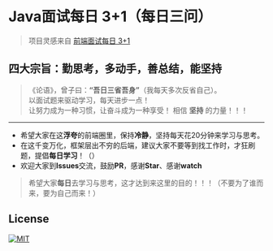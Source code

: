 # Java面试每日 **3+1**（每日三问）

> 项目灵感来自 [前端面试每日 3+1](https://github.com/haizlin/fe-interview)

## 四大宗旨：勤思考，多动手，善总结，能坚持  

> 《论语》，曾子曰：**“吾日三省吾身”**（我每天多次反省自己）。  
> 以面试题来驱动学习，每天进步一点！  
> 让努力成为一种习惯，让奋斗成为一种享受！
> 相信 **坚持** 的力量！！！

---
- 希望大家在这**浮夸**的前端圈里，保持**冷静**，坚持每天花20分钟来学习与思考。
- 在这千变万化，框架层出不穷的后端，建议大家不要等到找工作时，才狂刷题，提倡**每日学习**！（）
- 欢迎大家到**Issues**交流，鼓励**PR**，感谢**Star**、感谢**watch**
> 希望大家**每日**去学习与思考，这才达到来这里的目的！！！（不要为了谁而来，要为自己而来！）


## License
[![MIT](https://img.shields.io/github/license/mashape/apistatus.svg)](https://github.com/haizlin/fe-interview/blob/master/LICENSE)
